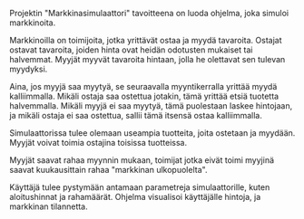 Projektin "Markkinasimulaattori" tavoitteena on luoda ohjelma, joka simuloi markkinoita.

Markkinoilla on toimijoita, jotka yrittävät ostaa ja myydä tavaroita. Ostajat ostavat tavaroita, joiden hinta ovat heidän odotusten mukaiset tai halvemmat.
Myyjät myyvät tavaroita hintaan, jolla he olettavat sen tulevan myydyksi.

Aina, jos myyjä saa myytyä, se seuraavalla myyntikerralla yrittää myydä kalliimmalla. Mikäli ostaja saa ostettua jotakin, tämä yrittää etsiä tuotetta halvemmalla.
Mikäli myyjä ei saa myytyä, tämä puolestaan laskee hintojaan, ja mikäli ostaja ei saa ostettua, sallii tämä itsensä ostaa kalliimmalla.

Simulaattorissa tulee olemaan useampia tuotteita, joita ostetaan ja myydään. Myyjät voivat toimia ostajina toisissa tuotteissa.

Myyjät saavat rahaa myynnin mukaan, toimijat jotka eivät toimi myyjinä saavat kuukausittain rahaa "markkinan ulkopuolelta".

Käyttäjä tulee pystymään antamaan parametreja simulaattorille, kuten aloitushinnat ja rahamäärät.
Ohjelma visualisoi käyttäjälle hintoja, ja markkinan tilannetta.


